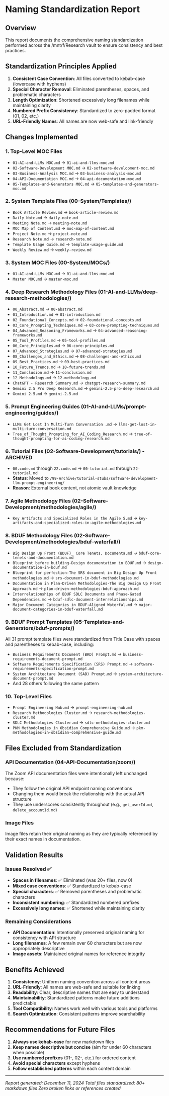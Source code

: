 # Naming Standardization Report

## Overview
This report documents the comprehensive naming standardization performed across the /mnt/f/Research vault to ensure consistency and best practices.

## Standardization Principles Applied

1. **Consistent Case Convention**: All files converted to kebab-case (lowercase with hyphens)
2. **Special Character Removal**: Eliminated parentheses, spaces, and problematic characters
3. **Length Optimization**: Shortened excessively long filenames while maintaining clarity
4. **Numbered Prefix Consistency**: Standardized to zero-padded format (01, 02, etc.)
5. **URL-Friendly Names**: All names are now web-safe and link-friendly

## Changes Implemented

### 1. Top-Level MOC Files
- `01-AI-and-LLMs MOC.md` → `01-ai-and-llms-moc.md`
- `02-Software-Development MOC.md` → `02-software-development-moc.md`
- `03-Business-Analysis MOC.md` → `03-business-analysis-moc.md`
- `04-API-Documentation MOC.md` → `04-api-documentation-moc.md`
- `05-Templates-and-Generators MOC.md` → `05-templates-and-generators-moc.md`

### 2. System Template Files (00-System/Templates/)
- `Book Article Review.md` → `book-article-review.md`
- `Daily Note.md` → `daily-note.md`
- `Meeting Note.md` → `meeting-note.md`
- `MOC Map of Content.md` → `moc-map-of-content.md`
- `Project Note.md` → `project-note.md`
- `Research Note.md` → `research-note.md`
- `Template Usage Guide.md` → `template-usage-guide.md`
- `Weekly Review.md` → `weekly-review.md`

### 3. System MOC Files (00-System/MOCs/)
- `01-AI-and-LLMs MOC.md` → `01-ai-and-llms-moc.md`
- `Master MOC.md` → `master-moc.md`

### 4. Deep Research Methodology Files (01-AI-and-LLMs/deep-research-methodologies/)
- `00_Abstract.md` → `00-abstract.md`
- `01_Introduction.md` → `01-introduction.md`
- `02_Foundational_Concepts.md` → `02-foundational-concepts.md`
- `03_Core_Prompting_Techniques.md` → `03-core-prompting-techniques.md`
- `04_Advanced_Reasoning_Frameworks.md` → `04-advanced-reasoning-frameworks.md`
- `05_Tool_Profiles.md` → `05-tool-profiles.md`
- `06_Core_Principles.md` → `06-core-principles.md`
- `07_Advanced_Strategies.md` → `07-advanced-strategies.md`
- `08_Challenges_and_Ethics.md` → `08-challenges-and-ethics.md`
- `09_Best_Practices.md` → `09-best-practices.md`
- `10_Future_Trends.md` → `10-future-trends.md`
- `11_Conclusion.md` → `11-conclusion.md`
- `12_Methodology.md` → `12-methodology.md`
- `ChatGPT - Research Summary.md` → `chatgpt-research-summary.md`
- `Gemini 2.5 Pro Deep Research.md` → `gemini-2.5-pro-deep-research.md`
- `Gemini 2.5.md` → `gemini-2.5.md`

### 5. Prompt Engineering Guides (01-AI-and-LLMs/prompt-engineering/guides/)
- `LLMs Get Lost In Multi-Turn Conversation .md` → `llms-get-lost-in-multi-turn-conversation.md`
- `Tree_of_Thought_Prompting_for_AI_Coding_Research.md` → `tree-of-thought-prompting-for-ai-coding-research.md`

### 6. Tutorial Files (02-Software-Development/tutorials/) - ARCHIVED
- `00.code.md` through `22.code.md` → `00-tutorial.md` through `22-tutorial.md`
- **Status**: Moved to `/99-Archive/tutorial-stubs/software-development-llm-prompt-engineering/`
- **Reason**: External book content, not atomic vault knowledge

### 7. Agile Methodology Files (02-Software-Development/methodologies/agile/)
- `Key Artifacts and Specialized Roles in the Agile S.md` → `key-artifacts-and-specialized-roles-in-agile-methodologies.md`

### 8. BDUF Methodology Files (02-Software-Development/methodologies/bduf-waterfall/)
- `Big Design Up Front (BDUF)_ Core Tenets, Documenta.md` → `bduf-core-tenets-and-documentation.md`
- `Blueprint before building-Design documentation in BDUF.md` → `design-documentation-in-bduf.md`
- `Blueprint for perfection-The SRS document in Big Design Up Front methodologies.md` → `srs-document-in-bduf-methodologies.md`
- `Documentation in Plan-Driven Methodologies-The Big Design Up Front Approach.md` → `plan-driven-methodologies-bduf-approach.md`
- `Interrelationships of BDUF SDLC Documents and Phase-Gated Dependencies.md` → `bduf-sdlc-document-interrelationships.md`
- `Major Document Categories in BDUF-Aligned Waterfal.md` → `major-document-categories-in-bduf-waterfall.md`

### 9. BDUF Prompt Templates (05-Templates-and-Generators/bduf-prompts/)
All 31 prompt template files were standardized from Title Case with spaces and parentheses to kebab-case, including:
- `Business Requirements Document (BRD) Prompt.md` → `business-requirements-document-prompt.md`
- `Software Requirements Specification (SRS) Prompt.md` → `software-requirements-specification-prompt.md`
- `System Architecture Document (SAD) Prompt.md` → `system-architecture-document-prompt.md`
- And 28 others following the same pattern

### 10. Top-Level Files
- `Prompt Engineering Hub.md` → `prompt-engineering-hub.md`
- `Research Methodologies Cluster.md` → `research-methodologies-cluster.md`
- `SDLC Methodologies Cluster.md` → `sdlc-methodologies-cluster.md`
- `PKM_Methodologies_in_Obsidian_Comprehensive_Guide.md` → `pkm-methodologies-in-obsidian-comprehensive-guide.md`

## Files Excluded from Standardization

### API Documentation (04-API-Documentation/zoom/)
The Zoom API documentation files were intentionally left unchanged because:
- They follow the original API endpoint naming conventions
- Changing them would break the relationship with the actual API structure
- They use underscores consistently throughout (e.g., `get_userId.md`, `delete_accountId.md`)

### Image Files
Image files retain their original naming as they are typically referenced by their exact names in documentation.

## Validation Results

### Issues Resolved ✅
- **Spaces in filenames**: ✅ Eliminated (was 20+ files, now 0)
- **Mixed case conventions**: ✅ Standardized to kebab-case
- **Special characters**: ✅ Removed parentheses and problematic characters
- **Inconsistent numbering**: ✅ Standardized numbered prefixes
- **Excessively long names**: ✅ Shortened while maintaining clarity

### Remaining Considerations
- **API Documentation**: Intentionally preserved original naming for consistency with API structure
- **Long filenames**: A few remain over 60 characters but are now appropriately descriptive
- **Image assets**: Maintained original names for reference integrity

## Benefits Achieved

1. **Consistency**: Uniform naming convention across all content areas
2. **URL-Friendly**: All names are web-safe and suitable for linking
3. **Readability**: Clear, descriptive names that are easy to understand
4. **Maintainability**: Standardized patterns make future additions predictable
5. **Tool Compatibility**: Names work well with various tools and platforms
6. **Search Optimization**: Consistent patterns improve searchability

## Recommendations for Future Files

1. **Always use kebab-case** for new markdown files
2. **Keep names descriptive but concise** (aim for under 60 characters when possible)
3. **Use numbered prefixes** (01-, 02-, etc.) for ordered content
4. **Avoid special characters** except hyphens
5. **Follow established patterns** within each content domain

---

*Report generated: December 11, 2024*
*Total files standardized: 80+ markdown files*
*Zero broken links or references created*